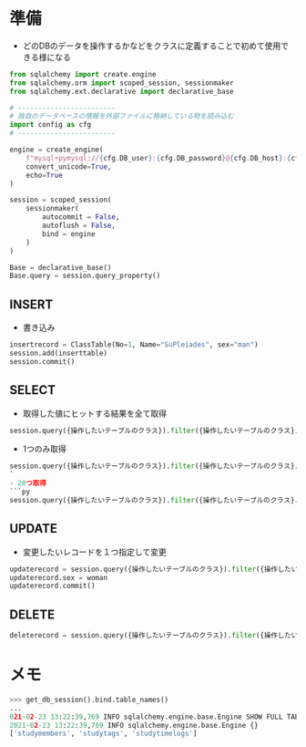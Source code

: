 # 準備
- どのDBのデータを操作するかなどをクラスに定義することで初めて使用できる様になる
```py
from sqlalchemy import create.engine
from sqlalchemy.orm import scoped_session, sessionmaker
from sqlalchemy.ext.declarative import declarative_base

# ------------------------
# 独自のデータベースの情報を外部ファイルに格納している物を読み込む
import config as cfg
# ------------------------

engine = create_engine(
    f"mysql+pymysql://{cfg.DB_user}:{cfg.DB_password}@{cfg.DB_host}:{cfg.DB_port}/{cfg.DB_database}", 
    convert_unicode=True, 
    echo=True
)

session = scoped_session(
    sessionmaker(
        autocommit = False,
        autoflush = False,
        bind = engine
    )
)

Base = declarative_base()
Base.query = session.query_property()

```

## INSERT
- 書き込み
```py
insertrecord = ClassTable(No=1, Name="SuPleiades", sex="man")
session.add(inserttable)
session.commit()
```

## SELECT
- 取得した値にヒットする結果を全て取得
```py
session.query({操作したいテーブルのクラス}).filter({操作したいテーブルのクラス}.{カラム名} == {取得したい値}).all()
```
- 1つのみ取得
```py
session.query({操作したいテーブルのクラス}).filter({操作したいテーブルのクラス}.{カラム名} == {取得したい値}).first()
`
- 20つ取得
```py
session.query({操作したいテーブルのクラス}).filter({操作したいテーブルのクラス}.{カラム名} == {取得したい値}).limit(20).all()
```

## UPDATE
- 変更したいレコードを１つ指定して変更
```py
updaterecord = session.query({操作したいテーブルのクラス}).filter({操作したいテーブルのクラス}.{カラム名} == {取得したい値}).first()
updaterecord.sex = woman
updaterecord.commit()
```

## DELETE
```py
deleterecord = session.query({操作したいテーブルのクラス}).filter({操作したいテーブルのクラス}.{カラム名} == {取得したい値}).delete()

```




# メモ
```py
>>> get_db_session().bind.table_names()
...
021-02-23 13:22:39,769 INFO sqlalchemy.engine.base.Engine SHOW FULL TABLES FROM `VCtimeRecord`
2021-02-23 13:22:39,769 INFO sqlalchemy.engine.base.Engine {}
['studymembers', 'studytags', 'studytimelogs']
```
